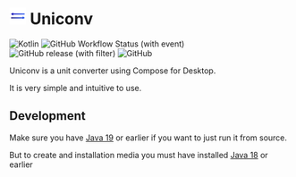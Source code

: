 # <img src="src/main/resources/uniconv-logo.svg" width="30" height="30"> Uniconv #

![Kotlin](https://img.shields.io/badge/-Kotlin-7f52ff?style=flat-square&logo=kotlin&logoColor=white)
![GitHub Workflow Status (with event)](https://img.shields.io/github/actions/workflow/status/magicstar7213/uniconv/release.yml?logo=github&style=flat-square)
![GitHub release (with filter)](https://img.shields.io/github/v/release/magicstar7213/uniconv?logo=github&style=flat-square)
![GitHub](https://img.shields.io/github/license/magicstar7213/uniconv?logo=github&style=flat-square)

Uniconv is a unit converter using Compose for Desktop.

It is very simple and intuitive to use.

## Development ##
Make sure you have [Java 19](https://www.oracle.com/es/java/technologies/downloads/archive/) or earlier if you want to just run it from source.

But to create and installation media you must have installed [Java 18](https://www.oracle.com/es/java/technologies/downloads/archive/) or earlier
